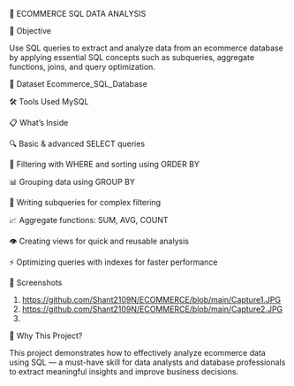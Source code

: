 🛒 ECOMMERCE SQL DATA ANALYSIS

🎯 Objective

Use SQL queries to extract and analyze data from an ecommerce database by applying essential SQL concepts such as subqueries, aggregate functions, joins, and query optimization.

📂 Dataset
Ecommerce_SQL_Database

🛠 Tools Used
MySQL

📋 What’s Inside

🔍 Basic & advanced SELECT queries

🔎 Filtering with WHERE and sorting using ORDER BY

📊 Grouping data using GROUP BY

🔄 Writing subqueries for complex filtering

📈 Aggregate functions: SUM, AVG, COUNT

👁 Creating views for quick and reusable analysis

⚡ Optimizing queries with indexes for faster performance

📸 Screenshots
1) https://github.com/Shant2109N/ECOMMERCE/blob/main/Capture1.JPG
2) https://github.com/Shant2109N/ECOMMERCE/blob/main/Capture2.JPG
3) 

🚀 Why This Project?

This project demonstrates how to effectively analyze ecommerce data using SQL — a must-have skill for data analysts and database professionals to extract meaningful insights and improve business decisions.

